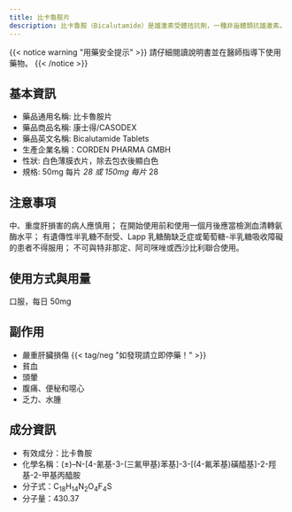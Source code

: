 ```yaml
---
title: 比卡魯胺片
description: 比卡魯胺（Bicalutamide）是雄激素受體拮抗劑，一種非甾體類抗雄激素。
---
```


{{< notice warning "用藥安全提示" >}}
請仔細閱讀說明書並在醫師指導下使用藥物。
{{< /notice >}}

## 基本資訊

- 藥品通用名稱: 比卡魯胺片
- 藥品商品名稱: 康士得/CASODEX
- 藥品英文名稱: Bicalutamide Tablets
- 生產企業名稱：CORDEN PHARMA GMBH
- 性狀: 白色薄膜衣片，除去包衣後顯白色
- 規格: 50mg 每片 *28 或 150mg 每片* 28

## 注意事項

中、重度肝損害的病人應慎用；
在開始使用前和使用一個月後應當檢測血清轉氨酶水平；
有遺傳性半乳糖不耐受、Lapp 乳糖酶缺乏症或葡萄糖-半乳糖吸收障礙的患者不得服用；
不可與特非那定、阿司咪唑或西沙比利聯合使用。

## 使用方式與用量

口服，每日 50mg

## 副作用

- 嚴重肝臟損傷 {{< tag/neg "如發現請立即停藥！" >}}
- 貧血
- 頭暈
- 腹痛、便秘和噁心
- 乏力、水腫

## 成分資訊

- 有效成分：比卡魯胺
- 化學名稱：(±)–N-[4-氰基-3-(三氟甲基)苯基]-3-[(4-氟苯基)磺醯基]-2-羥基-2-甲基丙醯胺
- 分子式：C<sub>18</sub>H<sub>14</sub>N<sub>2</sub>O<sub>4</sub>F<sub>4</sub>S
- 分子量：430.37
